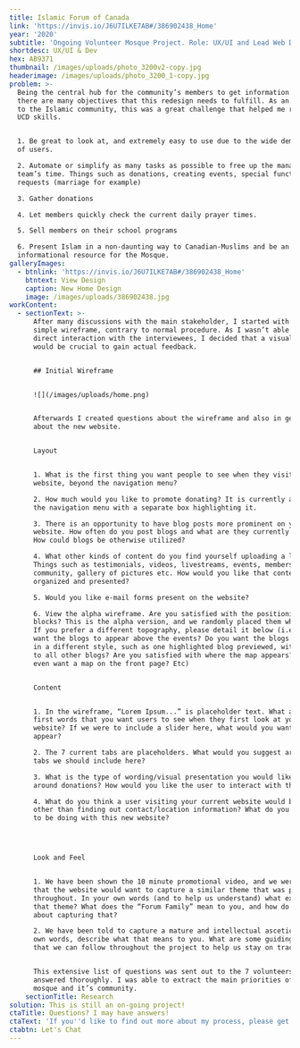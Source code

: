 ```yaml
---
title: Islamic Forum of Canada
link: 'https://invis.io/J6U7ILKE7AB#/386902438_Home'
year: '2020'
subtitle: 'Ongoing Volunteer Mosque Project. Role: UX/UI and Lead Web Developer'
shortdesc: UX/UI & Dev
hex: AB9371
thumbnail: /images/uploads/photo_3200v2-copy.jpg
headerimage: /images/uploads/photo_3200_1-copy.jpg
problem: >-
  Being the central hub for the community’s members to get information online,
  there are many objectives that this redesign needs to fulfill. As an outsider
  to the Islamic community, this was a great challenge that helped me refine my
  UCD skills.


  1. Be great to look at, and extremely easy to use due to the wide demographic
  of users.

  2. Automate or simplify as many tasks as possible to free up the managing
  team’s time. Things such as donations, creating events, special function
  requests (marriage for example)

  3. Gather donations 

  4. Let members quickly check the current daily prayer times.

  5. Sell members on their school programs

  6. Present Islam in a non-daunting way to Canadian-Muslims and be an
  informational resource for the Mosque.
galleryImages:
  - btnlink: 'https://invis.io/J6U7ILKE7AB#/386902438_Home'
    btntext: View Design
    caption: New Home Design
    image: /images/uploads/386902438.jpg
workContent:
  - sectionText: >-
      After many discussions with the main stakeholder, I started with a very
      simple wireframe, contrary to normal procedure. As I wasn’t able to have
      direct interaction with the interviewees, I decided that a visual aide
      would be crucial to gain actual feedback. 


      ## Initial Wireframe


      ![](/images/uploads/home.png)


      Afterwards I created questions about the wireframe and also in general
      about the new website.


      Layout


      1. What is the first thing you want people to see when they visit your
      website, beyond the navigation menu?

      2. How much would you like to promote donating? It is currently a tab in
      the navigation menu with a separate box highlighting it.

      3. There is an opportunity to have blog posts more prominent on your
      website. How often do you post blogs and what are they currently used for?
      How could blogs be otherwise utilized?

      4. What other kinds of content do you find yourself uploading a lot of?
      Things such as testimonials, videos, livestreams, events, members of
      community, gallery of pictures etc. How would you like that content to be
      organized and presented?

      5. Would you like e-mail forms present on the website?

      6. View the alpha wireframe. Are you satisfied with the positioning of the
      blocks? This is the alpha version, and we randomly placed them wherever.
      If you prefer a different topography, please detail it below (i.e. do you
      want the blogs to appear above the events? Do you want the blogs to appear
      in a different style, such as one highlighted blog previewed, with a link
      to all other blogs? Are you satisfied with where the map appears? Do you
      even want a map on the front page? Etc) 


      Content


      1. In the wireframe, “Lorem Ipsum...” is placeholder text. What are the
      first words that you want users to see when they first look at your
      website? If we were to include a slider here, what would you want to
      appear?

      2. The 7 current tabs are placeholders. What would you suggest are the
      tabs we should include here?

      3. What is the type of wording/visual presentation you would like to use
      around donations? How would you like the user to interact with this?

      4. What do you think a user visiting your current website would be doing,
      other than finding out contact/location information? What do you want them
      to be doing with this new website?




      Look and Feel


      1. We have been shown the 10 minute promotional video, and we were told
      that the website would want to capture a similar theme that was presented
      throughout. In your own words (and to help us understand) what exactly is
      that theme? What does the “Forum Family” mean to you, and how do we go
      about capturing that?

      2. We have been told to capture a mature and intellectual ascetic. In your
      own words, describe what that means to you. What are some guiding tips
      that we can follow throughout the project to help us stay on track?


      This extensive list of questions was sent out to the 7 volunteers and were
      answered thoroughly. I was able to extract the main priorities of the
      mosque and it’s community.
    sectionTitle: Research
solution: This is still an on-going project!
ctaTitle: Questions? I may have answers!
ctaText: 'If you''d like to find out more about my process, please get in touch.'
ctabtn: Let's Chat
---
```


